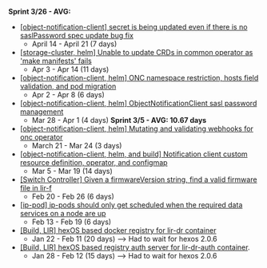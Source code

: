 **Sprint 3/26 - AVG:**
- [[object-notification-client] secret is being updated even if there is no saslPassword spec update bug fix](https://phabricator.eng.nimblestorage.com/D42864)
	- April 14 - April 21 (7 days)
- [[storage-cluster, helm] Unable to update CRDs in common operator as 'make manifests' fails](https://phabricator.eng.nimblestorage.com/D42690)
	- Apr 3 - Apr 14 (11 days)
- [[object-notification-client, helm] ONC namespace restriction, hosts field validation, and pod migration](https://phabricator.eng.nimblestorage.com/D42671)
	- Apr 2 - Apr 8 (6 days)
- [[object-notification-client, helm] ObjectNotificationClient sasl password management](https://phabricator.eng.nimblestorage.com/D42613#change-0uKIznWtopNj)
	- Mar 28 - Apr 1 (4 days)
**Sprint 3/5 - AVG: 10.67 days**
- [[object-notification-client, helm] Mutating and validating webhooks for onc operator](https://phabricator.eng.nimblestorage.com/D42506)
	- March 21 - Mar 24 (3 days)
- [[object-notification-client, helm, and build] Notification client custom resource definition, operator, and configmap](https://phabricator.eng.nimblestorage.com/D42283)
	- Mar 5 - Mar 19 (14 days)
- [[Switch Controller] Given a firmwareVersion string, find a valid firmware file in lir-f](https://phabricator.eng.nimblestorage.com/D42109)
	- Feb 20 - Feb 26 (6 days)
- [[ip-pod] ip-pods should only get scheduled when the required data services on a node are up](https://phabricator.eng.nimblestorage.com/D42028)
	- Feb 13 - Feb 19 (6 days)
- [[Build, LIR] hexOS based docker registry for lir-dr container](https://phabricator.eng.nimblestorage.com/D41716)
	- Jan 22 - Feb 11 (20 days) --> Had to wait for hexos 2.0.6
- [[Build, LIR] hexOS based registry auth server for lir-dr-auth container](https://phabricator.eng.nimblestorage.com/D41784).
	- Jan 28 - Feb 12 (15 days) --> Had to wait for hexos 2.0.6